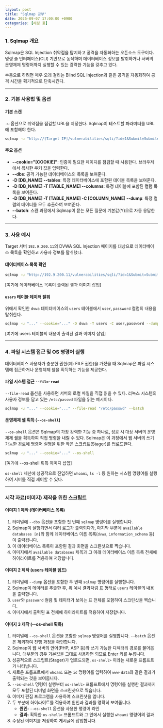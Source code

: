 ```yaml
---
layout: post
title: "Sqlmap 공부"
date: 2025-09-07 17:00:00 +0900
categories: [해킹 툴]
---
```


### 1. Sqlmap 개요

Sqlmap은 SQL Injection 취약점을 탐지하고 공격을 자동화하는 오픈소스 도구이다. 명령 줄 인터페이스(CLI) 기반으로 동작하며 데이터베이스 정보를 탈취하거나 서버의 운영체제 명령어까지 실행할 수 있는 강력한 기능을 갖추고 있다.

수동으로 하려면 매우 오래 걸리는 Blind SQL Injection과 같은 공격을 자동화하여 공격 시간을 획기적으로 단축시킨다.

---

### 2. 기본 사용법 및 옵션

#### **기본 스캔**
`-u` 옵션으로 취약점을 점검할 URL을 지정한다. Sqlmap이 테스트할 파라미터를 URL에 포함해야 한다.
```bash
sqlmap -u "http://[Target IP]/vulnerabilities/sqli/?id=1&Submit=Submit#"
```

#### **주요 옵션**
*   **--cookie="[COOKIE]"**: 인증이 필요한 페이지를 점검할 때 사용한다. 브라우저에서 복사한 쿠키 값을 입력한다.
*   **--dbs**: 공격 가능한 데이터베이스의 목록을 보여준다.
*   **-D [DB_NAME] --tables**: 특정 데이터베이스에 포함된 테이블 목록을 보여준다.
*   **-D [DB_NAME] -T [TABLE_NAME] --columns**: 특정 테이블에 포함된 컬럼 목록을 보여준다.
*   **-D [DB_NAME] -T [TABLE_NAME] -C [COLUMN_NAME] --dump**: 특정 컬럼의 데이터를 모두 추출하여 보여준다.
*   **--batch**: 스캔 과정에서 Sqlmap이 묻는 모든 질문에 기본값(Y)으로 자동 응답한다.

---

### 3. 사용 예시

Target 서버 `192.9.200.11`의 DVWA SQL Injection 페이지를 대상으로 데이터베이스 목록을 확인하고 사용자 정보를 탈취했다.

#### **데이터베이스 목록 확인**
```bash
sqlmap -u "http://192.9.200.11/vulnerabilities/sqli/?id=1&Submit=Submit#" --cookie="security=low; PHPSESSID=..." --dbs
```
[여기에 데이터베이스 목록이 출력된 결과 이미지 삽입]

#### **`users` 테이블 데이터 탈취**
위에서 확인한 `dvwa` 데이터베이스의 `users` 테이블에서 `user`, `password` 컬럼의 내용을 탈취한다.
```bash
sqlmap -u "..." --cookie="..." -D dvwa -T users -C user,password --dump
```
[여기에 users 테이블의 내용이 출력된 결과 이미지 삽입]

---

### 4. 파일 시스템 접근 및 OS 명령어 실행

데이터베이스 사용자가 충분한 권한(예: FILE 권한)을 가졌을 때 Sqlmap은 파일 시스템에 접근하거나 운영체제 쉘을 획득하는 기능을 제공한다.

#### **파일 시스템 접근 `--file-read`**
`--file-read` 옵션을 사용하면 서버의 로컬 파일을 직접 읽을 수 있다. 리눅스 시스템의 사용자 정보를 담고 있는 `/etc/passwd` 파일을 읽는 예시이다.
```bash
sqlmap -u "..." --cookie="..." --file-read "/etc/passwd" --batch
```

#### **운영체제 쉘 획득 (`--os-shell`)**
`--os-shell` 옵션은 Sqlmap의 가장 강력한 기능 중 하나로, 성공 시 대상 서버의 운영체제 쉘을 획득하여 직접 명령을 내릴 수 있다. Sqlmap은 이 과정에서 웹 서버의 쓰기 가능한 경로에 명령어 실행을 위한 작은 스크립트(Stager)를 업로드한다.
```bash
sqlmap -u "..." --cookie="..." --os-shell
```
[여기에 --os-shell 획득 이미지 삽입]

`os-shell` 세션에 성공적으로 진입하면 `whoami`, `ls -l` 등 원하는 시스템 명령어를 실행하여 서버를 직접 제어할 수 있다.

<hr class="short-rule">





### 시각 자료(이미지) 제작을 위한 스크립트

#### **이미지 1 제작 (데이터베이스 목록)**

1.  터미널에 `--dbs` 옵션을 포함한 첫 번째 `sqlmap` 명령어를 실행합니다.
2.  Sqlmap이 실행되면서 여러 로그가 출력되다가, 마지막 부분에 `available databases [n]`와 함께 데이터베이스 이름 목록(`dvwa`, `information_schema` 등)이 출력됩니다.
3.  이 데이터베이스 목록이 포함된 결과 화면을 스크린샷으로 찍습니다.
4.  이미지에서 `available databases` 제목과 그 아래 데이터베이스 이름 목록 전체에 하이라이트를 적용하여 저장합니다.

#### **이미지 2 제작 (users 테이블 덤프)**

1.  터미널에 `--dump` 옵션을 포함한 두 번째 `sqlmap` 명령어를 실행합니다.
2.  Sqlmap이 데이터를 추출한 후, 위 예시 결과처럼 표 형태로 `users` 테이블의 내용을 출력합니다.
3.  `user`와 `password` 컬럼 및 데이터가 보이는 표 전체를 포함하여 스크린샷을 찍습니다.
4.  이미지에서 출력된 표 전체에 하이라이트를 적용하여 저장합니다.

#### **이미지 3 제작 (--os-shell 획득)**

1.  터미널에 `--os-shell` 옵션을 포함한 `sqlmap` 명령어를 실행합니다. `--batch` 옵션은 제외하여 진행 과정을 확인합니다.
2.  Sqlmap이 웹 서버의 언어(PHP, ASP 등)와 쓰기 가능한 디렉터리 경로를 물어봅니다. 대부분의 경우 기본값을 그대로 사용하면 되므로 Enter 키를 누릅니다.
3.  성공적으로 스크립트(Stager)가 업로드되면, `os-shell>` 이라는 새로운 프롬프트가 나타납니다.
4.  새로운 프롬프트에서 `whoami` 또는 `id` 명령어를 입력하여 `www-data`와 같은 결과가 출력되는 것을 보여줍니다.
5.  `--os-shell` 명령어 실행부터 `os-shell>` 프롬프트에서 명령어를 실행한 결과까지 모두 포함된 터미널 화면을 스크린샷으로 찍습니다.
6.  이미지 편집 프로그램을 사용하여 스크린샷을 엽니다.
7.  두 부분에 하이라이트를 적용하여 원인과 결과를 명확히 보여줍니다.
    *   **원인:** `--os-shell` 옵션을 사용한 명령어 라인
    *   **결과:** 획득한 `os-shell>` 프롬프트와 그 안에서 실행한 `whoami` 명령어의 결과
8.  수정된 이미지를 저장하여 게시글에 삽입합니다.